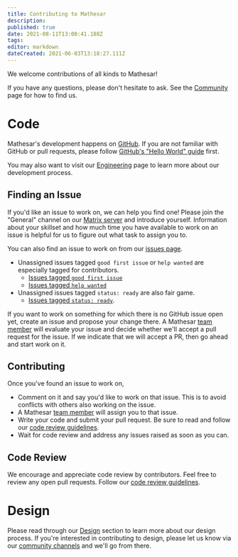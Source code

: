 ```yaml
---
title: Contributing to Mathesar
description: 
published: true
date: 2021-08-11T13:00:41.188Z
tags: 
editor: markdown
dateCreated: 2021-06-03T13:18:27.111Z
---
```


We welcome contributions of all kinds to Mathesar!

If you have any questions, please don't hesitate to ask. See the [Community](/community) page for how to find us.

# Code
Mathesar's development happens on [GitHub](https://github.com/centerofci/mathesar). If you are not familiar with GitHub or pull requests, please follow [GitHub's "Hello World" guide](https://guides.github.com/activities/hello-world/) first.

You may also want to visit our [Engineering](/engineering) page to learn more about our development process.

## Finding an Issue

If you'd like an issue to work on, we can help you find one! Please join the "General" channel on our [Matrix server](/community) and introduce yourself. Information about your skillset and how much time you have available to work on an issue is helpful for us to figure out what task to assign you to.

You can also find an issue to work on from our [issues page](https://github.com/centerofci/mathesar/issues).
  - Unassigned issues tagged `good first issue` or `help wanted` are especially tagged for contributors.
    - [Issues tagged `good first issue`](https://github.com/centerofci/mathesar/issues?q=is%3Aopen+is%3Aissue+no%3Aassignee+label%3A%22good+first+issue%22)
    - [Issues tagged `help wanted`](https://github.com/centerofci/mathesar/issues?q=is%3Aopen+is%3Aissue+no%3Aassignee+label%3A%22help+wanted%22)
  - Unassigned issues tagged `status: ready` are also fair game.
    - [Issues tagged `status: ready`](https://github.com/centerofci/mathesar/issues?q=is%3Aopen+is%3Aissue+label%3A%22status%3A+ready%22+no%3Aassignee).

If you want to work on something for which there is no GitHub issue open yet, create an issue and propose your change there. A Mathesar [team member](/team) will evaluate your issue and decide whether we'll accept a pull request for the issue. If we indicate that we will accept a PR, then go ahead and start work on it.

## Contributing
Once you've found an issue to work on, 

- Comment on it and say you'd like to work on that issue. This is to avoid conflicts with others also working on the issue.
- A Mathesar [team member](/team) will assign you to that issue.
- Write your code and submit your pull request. Be sure to read and follow our [code review guidelines](/engineering/code-review).
- Wait for code review and address any issues raised as soon as you can.

## Code Review
We encourage and appreciate code review by contributors. Feel free to review any open pull requests. Follow our [code review guidelines](/engineering/code-review).

# Design
Please read through our [Design](/design) section to learn more about our design process. If you're interested in contributing to design, please let us know via our [community channels](/community) and we'll go from there.
